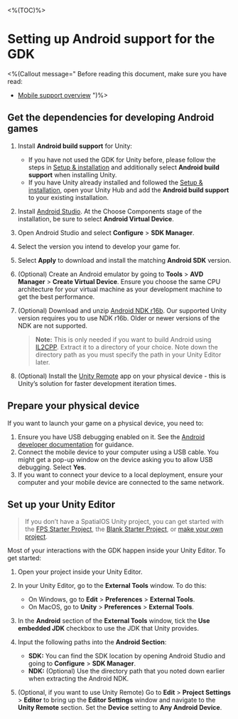 <%(TOC)%>

# Setting up Android support for the GDK

<%(Callout message="
Before reading this document, make sure you have read:

  * [Mobile support overview]({{urlRoot}}/modules/mobile/overview)
")%>

## Get the dependencies for developing Android games

1. Install **Android build support** for Unity:
    * If you have not used the GDK for Unity before, please follow the steps in [Setup & installation]({{urlRoot}}/machine-setup) and additionally select **Android build support** when installing Unity.
    * If you have Unity already installed and followed the [Setup & installation]({{urlRoot}}/machine-setup), open your Unity Hub and add the **Android build support** to your existing installation.
1. Install [Android Studio](https://developer.android.com/studio/). At the Choose Components stage of the installation, be sure to select **Android Virtual Device**.
1. Open Android Studio and select **Configure** > **SDK Manager**.
1. Select the version you intend to develop your game for.
1. Select **Apply** to download and install the matching **Android SDK** version.
1. (Optional) Create an Android emulator by going to **Tools** > **AVD Manager** > **Create Virtual Device**. Ensure you choose the same CPU architecture for your virtual machine as your development machine to get the best performance.
1. (Optional) Download and unzip [Android NDK r16b](https://developer.android.com/ndk/downloads/older_releases). Our supported Unity version requires you to use NDK r16b. Older or newer versions of the NDK are not supported.

    > **Note:** This is only needed if you want to build Android using [IL2CPP](https://docs.unity3d.com/Manual/IL2CPP.html). Extract it to a directory of your choice. Note down the directory path as you must specify the path in your Unity Editor later.

1. (Optional) Install the [Unity Remote](https://play.google.com/store/apps/details?id=com.unity3d.genericremote) app on your physical device - this is Unity’s solution for faster development iteration times.

## Prepare your physical device

If you want to launch your game on a physical device, you need to:

1. Ensure you have USB debugging enabled on it. See the [Android developer documentation](https://developer.android.com/studio/debug/dev-options#enable) for guidance.
1. Connect the mobile device to your computer using a USB cable. You might get a pop-up window on the device asking you to allow USB debugging. Select **Yes**.
1. If you want to connect your device to a local deployment, ensure your computer and your mobile device are connected to the same network.

## Set up your Unity Editor

> If you don’t have a SpatialOS Unity project, you can get started with the [FPS Starter Project]({{urlRoot}}/projects/fps/get-started/get-started), the [Blank Starter Project]({{urlRoot}}/projects/blank/overview), or [make your own project]({{urlRoot}}/projects/myo/setup).

Most of your interactions with the GDK happen inside your Unity Editor. To get started:

1. Open your project inside your Unity Editor.
1. In your Unity Editor, go to the **External Tools** window. To do this:
    * On Windows, go to **Edit** > **Preferences** > **External Tools**.
    * On MacOS, go to **Unity** > **Preferences** > **External Tools**.

1. In the **Android** section of the **External Tools** window, tick the **Use embedded JDK** checkbox to use the JDK that Unity provides. 
1. Input the following paths into the **Android Section**:
    * **SDK:** You can find the SDK location by opening Android Studio and going to **Configure** > **SDK Manager**.
    * **NDK:** (Optional) Use the directory path that you noted down earlier when extracting the Android NDK.

1. (Optional, if you want to use Unity Remote) Go to **Edit** > **Project Settings** > **Editor** to bring up the **Editor Settings** window and navigate to the **Unity Remote** section. Set the **Device** setting to **Any Android Device**.
